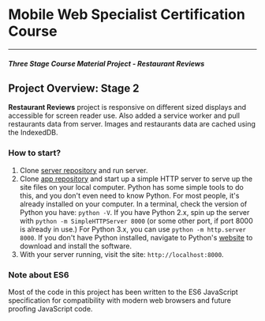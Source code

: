 # Mobile Web Specialist Certification Course
---
#### _Three Stage Course Material Project - Restaurant Reviews_

## Project Overview: Stage 2

**Restaurant Reviews** project is responsive on different sized displays and accessible for screen reader use. Also added a service worker and pull restaurants data from server. Images and restaurants data are cached using the IndexedDB.

### How to start?

1. Clone [server repository](https://github.com/udacity/mws-restaurant-stage-2) and run server.
2. Clone [app repository](https://github.com/michnaj/MWS_Stage2/) and start up a simple HTTP server to serve up the site files on your local computer. Python has some simple tools to do this, and you don't even need to know Python. For most people, it's already installed on your computer. In a terminal, check the version of Python you have: `python -V`. If you have Python 2.x, spin up the server with `python -m SimpleHTTPServer 8000` (or some other port, if port 8000 is already in use.) For Python 3.x, you can use `python -m http.server 8000`. If you don't have Python installed, navigate to Python's [website](https://www.python.org/) to download and install the software.
3. With your server running, visit the site: `http://localhost:8000`.

### Note about ES6

Most of the code in this project has been written to the ES6 JavaScript specification for compatibility with modern web browsers and future proofing JavaScript code.